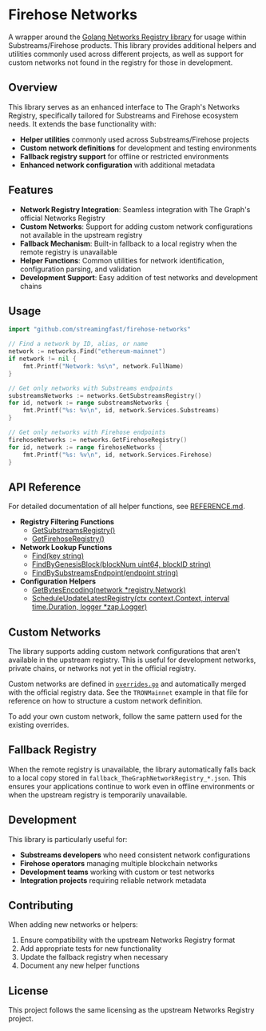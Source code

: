 # Firehose Networks

A wrapper around the [Golang Networks Registry library](https://github.com/pinax-network/graph-networks-libs/tree/main/packages/golang) for usage within Substreams/Firehose products. This library provides additional helpers and utilities commonly used across different projects, as well as support for custom networks not found in the registry for those in development.

## Overview

This library serves as an enhanced interface to The Graph's Networks Registry, specifically tailored for Substreams and Firehose ecosystem needs. It extends the base functionality with:

- **Helper utilities** commonly used across Substreams/Firehose projects
- **Custom network definitions** for development and testing environments
- **Fallback registry support** for offline or restricted environments
- **Enhanced network configuration** with additional metadata

## Features

- **Network Registry Integration**: Seamless integration with The Graph's official Networks Registry
- **Custom Networks**: Support for adding custom network configurations not available in the upstream registry
- **Fallback Mechanism**: Built-in fallback to a local registry when the remote registry is unavailable
- **Helper Functions**: Common utilities for network identification, configuration parsing, and validation
- **Development Support**: Easy addition of test networks and development chains

## Usage

```go
import "github.com/streamingfast/firehose-networks"

// Find a network by ID, alias, or name
network := networks.Find("ethereum-mainnet")
if network != nil {
    fmt.Printf("Network: %s\n", network.FullName)
}

// Get only networks with Substreams endpoints
substreamsNetworks := networks.GetSubstreamsRegistry()
for id, network := range substreamsNetworks {
    fmt.Printf("%s: %v\n", id, network.Services.Substreams)
}

// Get only networks with Firehose endpoints
firehoseNetworks := networks.GetFirehoseRegistry()
for id, network := range firehoseNetworks {
    fmt.Printf("%s: %v\n", id, network.Services.Firehose)
}
```

## API Reference

For detailed documentation of all helper functions, see [REFERENCE.md](./REFERENCE.md).

- **Registry Filtering Functions**
  - [GetSubstreamsRegistry()](./REFERENCE.md#getsubstreamsregistry)
  - [GetFirehoseRegistry()](./REFERENCE.md#getfirehoseregistry)
- **Network Lookup Functions**
  - [Find(key string)](./REFERENCE.md#findkey-string)
  - [FindByGenesisBlock(blockNum uint64, blockID string)](./REFERENCE.md#findbygenesisblockblocknum-uint64-blockid-string)
  - [FindBySubstreamsEndpoint(endpoint string)](./REFERENCE.md#findbysubstreamsendpointendpoint-string)
- **Configuration Helpers**
  - [GetBytesEncoding(network *registry.Network)](./REFERENCE.md#getbytesencodingnetwork-registrynetwork)
  - [ScheduleUpdateLatestRegistry(ctx context.Context, interval time.Duration, logger *zap.Logger)](./REFERENCE.md#scheduleupdatelatestregistryctx-contextcontext-interval-timeduration-logger-zaplogger)

## Custom Networks

The library supports adding custom network configurations that aren't available in the upstream registry. This is useful for development networks, private chains, or networks not yet in the official registry.

Custom networks are defined in [`overrides.go`](./overrides.go) and automatically merged with the official registry data. See the `TRONMainnet` example in that file for reference on how to structure a custom network definition.

To add your own custom network, follow the same pattern used for the existing overrides.

## Fallback Registry

When the remote registry is unavailable, the library automatically falls back to a local copy stored in `fallback_TheGraphNetworkRegistry_*.json`. This ensures your applications continue to work even in offline environments or when the upstream registry is temporarily unavailable.

## Development

This library is particularly useful for:

- **Substreams developers** who need consistent network configurations
- **Firehose operators** managing multiple blockchain networks
- **Development teams** working with custom or test networks
- **Integration projects** requiring reliable network metadata

## Contributing

When adding new networks or helpers:

1. Ensure compatibility with the upstream Networks Registry format
2. Add appropriate tests for new functionality
3. Update the fallback registry when necessary
4. Document any new helper functions

## License

This project follows the same licensing as the upstream Networks Registry project.